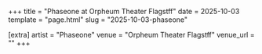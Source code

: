 +++
title = "Phaseone at Orpheum Theater Flagstff"
date = 2025-10-03
template = "page.html"
slug = "2025-10-03-phaseone"

[extra]
artist = "Phaseone"
venue = "Orpheum Theater Flagstff"
venue_url = ""
+++
